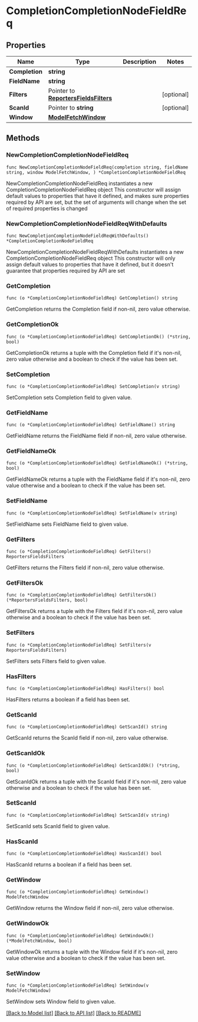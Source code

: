# CompletionCompletionNodeFieldReq

## Properties

Name | Type | Description | Notes
------------ | ------------- | ------------- | -------------
**Completion** | **string** |  | 
**FieldName** | **string** |  | 
**Filters** | Pointer to [**ReportersFieldsFilters**](ReportersFieldsFilters.md) |  | [optional] 
**ScanId** | Pointer to **string** |  | [optional] 
**Window** | [**ModelFetchWindow**](ModelFetchWindow.md) |  | 

## Methods

### NewCompletionCompletionNodeFieldReq

`func NewCompletionCompletionNodeFieldReq(completion string, fieldName string, window ModelFetchWindow, ) *CompletionCompletionNodeFieldReq`

NewCompletionCompletionNodeFieldReq instantiates a new CompletionCompletionNodeFieldReq object
This constructor will assign default values to properties that have it defined,
and makes sure properties required by API are set, but the set of arguments
will change when the set of required properties is changed

### NewCompletionCompletionNodeFieldReqWithDefaults

`func NewCompletionCompletionNodeFieldReqWithDefaults() *CompletionCompletionNodeFieldReq`

NewCompletionCompletionNodeFieldReqWithDefaults instantiates a new CompletionCompletionNodeFieldReq object
This constructor will only assign default values to properties that have it defined,
but it doesn't guarantee that properties required by API are set

### GetCompletion

`func (o *CompletionCompletionNodeFieldReq) GetCompletion() string`

GetCompletion returns the Completion field if non-nil, zero value otherwise.

### GetCompletionOk

`func (o *CompletionCompletionNodeFieldReq) GetCompletionOk() (*string, bool)`

GetCompletionOk returns a tuple with the Completion field if it's non-nil, zero value otherwise
and a boolean to check if the value has been set.

### SetCompletion

`func (o *CompletionCompletionNodeFieldReq) SetCompletion(v string)`

SetCompletion sets Completion field to given value.


### GetFieldName

`func (o *CompletionCompletionNodeFieldReq) GetFieldName() string`

GetFieldName returns the FieldName field if non-nil, zero value otherwise.

### GetFieldNameOk

`func (o *CompletionCompletionNodeFieldReq) GetFieldNameOk() (*string, bool)`

GetFieldNameOk returns a tuple with the FieldName field if it's non-nil, zero value otherwise
and a boolean to check if the value has been set.

### SetFieldName

`func (o *CompletionCompletionNodeFieldReq) SetFieldName(v string)`

SetFieldName sets FieldName field to given value.


### GetFilters

`func (o *CompletionCompletionNodeFieldReq) GetFilters() ReportersFieldsFilters`

GetFilters returns the Filters field if non-nil, zero value otherwise.

### GetFiltersOk

`func (o *CompletionCompletionNodeFieldReq) GetFiltersOk() (*ReportersFieldsFilters, bool)`

GetFiltersOk returns a tuple with the Filters field if it's non-nil, zero value otherwise
and a boolean to check if the value has been set.

### SetFilters

`func (o *CompletionCompletionNodeFieldReq) SetFilters(v ReportersFieldsFilters)`

SetFilters sets Filters field to given value.

### HasFilters

`func (o *CompletionCompletionNodeFieldReq) HasFilters() bool`

HasFilters returns a boolean if a field has been set.

### GetScanId

`func (o *CompletionCompletionNodeFieldReq) GetScanId() string`

GetScanId returns the ScanId field if non-nil, zero value otherwise.

### GetScanIdOk

`func (o *CompletionCompletionNodeFieldReq) GetScanIdOk() (*string, bool)`

GetScanIdOk returns a tuple with the ScanId field if it's non-nil, zero value otherwise
and a boolean to check if the value has been set.

### SetScanId

`func (o *CompletionCompletionNodeFieldReq) SetScanId(v string)`

SetScanId sets ScanId field to given value.

### HasScanId

`func (o *CompletionCompletionNodeFieldReq) HasScanId() bool`

HasScanId returns a boolean if a field has been set.

### GetWindow

`func (o *CompletionCompletionNodeFieldReq) GetWindow() ModelFetchWindow`

GetWindow returns the Window field if non-nil, zero value otherwise.

### GetWindowOk

`func (o *CompletionCompletionNodeFieldReq) GetWindowOk() (*ModelFetchWindow, bool)`

GetWindowOk returns a tuple with the Window field if it's non-nil, zero value otherwise
and a boolean to check if the value has been set.

### SetWindow

`func (o *CompletionCompletionNodeFieldReq) SetWindow(v ModelFetchWindow)`

SetWindow sets Window field to given value.



[[Back to Model list]](../README.md#documentation-for-models) [[Back to API list]](../README.md#documentation-for-api-endpoints) [[Back to README]](../README.md)


